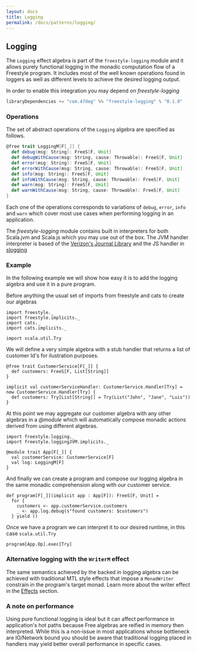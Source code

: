 ```yaml
---
layout: docs
title: Logging
permalink: /docs/patterns/logging/
---
```


## Logging

The `Logging` effect algebra is part of the `freestyle-logging` module and it allows purely functional logging in the monadic computation flow of a Freestyle program.
It includes most of the well known operations found in loggers as well as different levels to achieve the desired logging output.

In order to enable this integration you may depend on _freestyle-logging_

```scala
libraryDependencies += "com.47deg" %% "freestyle-logging" % "0.1.0"
```

### Operations

The set of abstract operations of the `Logging` algebra are specified as follows.

```scala
@free trait LoggingM[F[_]] {
  def debug(msg: String): FreeS[F, Unit]
  def debugWithCause(msg: String, cause: Throwable): FreeS[F, Unit]
  def error(msg: String): FreeS[F, Unit]
  def errorWithCause(msg: String, cause: Throwable): FreeS[F, Unit]
  def info(msg: String): FreeS[F, Unit]
  def infoWithCause(msg: String, cause: Throwable): FreeS[F, Unit]
  def warn(msg: String): FreeS[F, Unit]
  def warnWithCause(msg: String, cause: Throwable): FreeS[F, Unit]
}
```

Each one of the operations corresponds to variations of `debug`, `error`, `info` and `warn` which cover most use cases when performing logging in an application.

The _freestyle-logging_ module contains built in interpreters for both Scala.jvm and Scala.js which you may use out of the box.
The JVM handler interpreter is based of the [Verizon's Journal Library](https://github.com/Verizon/journal) and the JS handler in [slogging](https://github.com/jokade/slogging)

### Example

In the following example we will show how easy it is to add the logging algebra and use it in a pure program.

Before anything the usual set of imports from freestyle and cats to create our algebras

```tut:silent
import freestyle._
import freestyle.implicits._
import cats._
import cats.implicits._

import scala.util.Try
```

We will define a very simple algebra with a stub handler that returns a list of customer Id's for ilustration purposes.

```tut:book
@free trait CustomerService[F[_]] {
  def customers: FreeS[F, List[String]]
}

implicit val customerServiceHandler: CustomerService.Handler[Try] = new CustomerService.Handler[Try] {
  def customers: Try[List[String]] = Try(List("John", "Jane", "Luis"))
}
```

At this point we may aggregate our customer algebra with any other algebras in a _@module_ which will automatically compose monadic actions
derived from using different algebras.

```tut:book
import freestyle.logging._
import freestyle.loggingJVM.implicits._

@module trait App[F[_]] {
  val customerService: CustomerService[F]
  val log: LoggingM[F]
}
```

And finally we can create a program and compose our logging algebra in the same monadic comprehension along with our customer service.

```tut:book
def program[F[_]](implicit app : App[F]): FreeS[F, Unit] =
  for {
    customers <- app.customerService.customers
	_ <- app.log.debug(s"found customers: $customers")
  } yield ()
```

Once we have a program we can interpret it to our desired runtime, in this case `scala.util.Try`

```tut:evaluated
program[App.Op].exec[Try]
```

### Alternative logging with the `WriterM` effect

The same semantics achieved by the backed in logging algebra can be achieved with traditional MTL style effects that impose a `MonadWriter` constrain in the program's
target monad. Learn more about the writer effect in the [Effects](/docs/src/main/tut/docs/effects/#writer) section.

### A note on performance

Using pure functional logging is ideal but it can affect performance in application's hot paths because Free algebras are reified in memory then interpreted.
While this is a non-issue in most applications whose bottleneck are IO/Network bound you should be aware that traditional logging placed in handlers may yield
better overall performance in specific cases.



